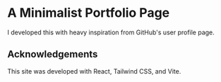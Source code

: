 # A Minimalist Portfolio Page

I developed this with heavy inspiration from GitHub's user profile page.

## Acknowledgements

This site was developed with React, Tailwind CSS, and Vite.
